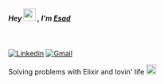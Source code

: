 <h5>Hey <img src="https://media.giphy.com/media/hvRJCLFzcasrR4ia7z/giphy.gif" width="25px"> , I'm <a href="https://shwetang550.github.io/profile/">Esad</a></h5>

<br>

[![Linkedin](https://img.shields.io/badge/-LinkedIn-blue?style=flat&logo=Linkedin&logoColor=white)](https://www.linkedin.com/in/muhammed-esad-kaya/)
[![Gmail](https://img.shields.io/badge/-Gmail-c14438?style=flat&logo=Gmail&logoColor=white)](mailto:muhammedesadkaya@gmail.com)

Solving problems with Elixir and lovin' life <img height ="20" src= "https://camo.githubusercontent.com/6ba7b982e69849c28d40e15131d5557cd65455a6/68747470733a2f2f6d656469612e67697068792e636f6d2f6d656469612f4c6e516a7057614f4e386e68723231764e572f67697068792e676966" />

